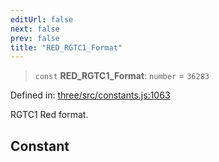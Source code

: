 ```yaml
---
editUrl: false
next: false
prev: false
title: "RED_RGTC1_Format"
---
```


> `const` **RED\_RGTC1\_Format**: `number` = `36283`

Defined in: [three/src/constants.js:1063](https://github.com/DefinitelyMaybe/three-i18n/blob/fa57b79433d1c349ffb23a78727299c8d4190136/three/src/constants.js#L1063)

RGTC1 Red format.

## Constant
